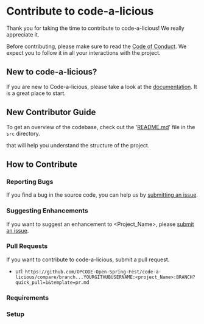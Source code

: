 # Contribute to code-a-licious

Thank you for taking the time to contribute to code-a-licious! We really appreciate it. 

Before contributing, please make sure to read the [Code of Conduct](../../CODE_OF_CONDUCT.md). We expect you to follow it in all your interactions with the project.

## New to code-a-licious?

If you are new to Code-a-licious, please take a look at the [documentation](./Project_Tour.md). It is a great place to start. 

## New Contributor Guide

To get an overview of the codebase, check out the '[README.md](../src/README.md)' file in the `src` directory.

that will help you understand the structure of the project.

## How to Contribute

### Reporting Bugs

If you find a bug in the source code, you can help us by [submitting an issue](../ISSUE_TEMPLATE/bug_report.yaml).

### Suggesting Enhancements

If you want to suggest an enhancement to <Project_Name>, please [submit an issue](../ISSUE_TEMPLATE/feature_request.yaml).

### Pull Requests

If you want to contribute to code-a-licious, submit a pull request.

- url: `https://github.com/OPCODE-Open-Spring-Fest/code-a-licious/compare/branch...YOURGITHUBUSERNAME:<project_Name>:BRANCH?quick_pull=1&template=pr.md`
  
### Requirements


### Setup

